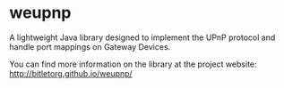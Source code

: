 weupnp
======

A lightweight Java library designed to implement the UPnP protocol and handle port mappings on Gateway Devices.

You can find more information on the library at the project website: http://bitletorg.github.io/weupnp/
